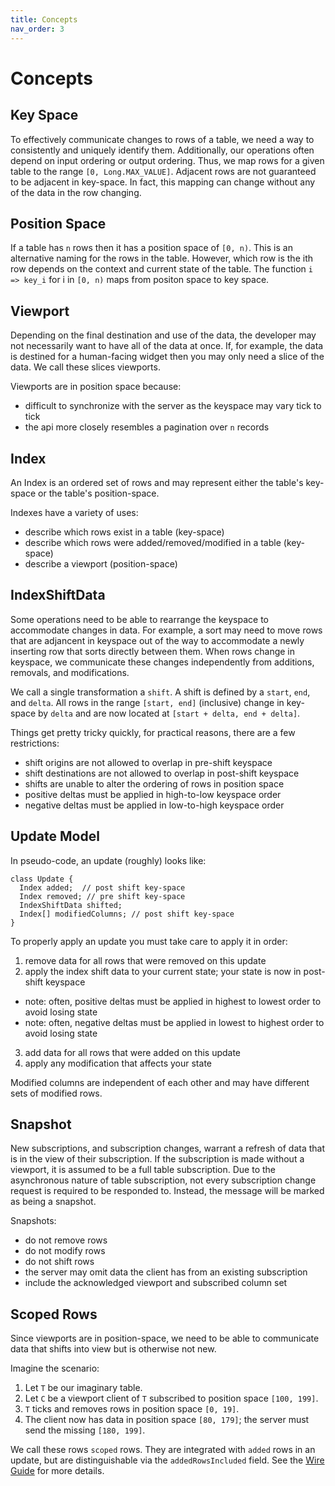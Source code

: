 ```yaml
---
title: Concepts
nav_order: 3
---
```


<!---
  Copyright 2020 Deephaven Data Labs

  Licensed under the Apache License, Version 2.0 (the "License");
  you may not use this file except in compliance with the License.
  You may obtain a copy of the License at

    http://www.apache.org/licenses/LICENSE-2.0

  Unless required by applicable law or agreed to in writing, software
  distributed under the License is distributed on an "AS IS" BASIS,
  WITHOUT WARRANTIES OR CONDITIONS OF ANY KIND, either express or implied.
  See the License for the specific language governing permissions and
  limitations under the License.
-->

Concepts
========

Key Space
---------

To effectively communicate changes to rows of a table, we need a way to
consistently and uniquely identify them. Additionally, our operations
often depend on input ordering or output ordering. Thus, we map rows for
a given table to the range `[0, Long.MAX_VALUE]`. Adjacent rows are not
guaranteed to be adjacent in key-space. In fact, this mapping can change
without any of the data in the row changing.

Position Space
--------------

If a table has `n` rows then it has a position space of `[0, n)`. This is
an alternative naming for the rows in the table. However, which row is the
ith row depends on the context and current state of the table. The function
`i => key_i` for i in `[0, n)` maps from positon space to key space.

Viewport
--------

Depending on the final destination and use of the data, the developer may
not necessarily want to have all of the data at once. If, for example, the
data is destined for a human-facing widget then you may only need a slice
of the data. We call these slices viewports.

Viewports are in position space because:
- difficult to synchronize with the server as the keyspace may vary tick to tick
- the api more closely resembles a pagination over `n` records

Index
-----

An Index is an ordered set of rows and may represent either the table's key-space
or the table's position-space.

Indexes have a variety of uses:
- describe which rows exist in a table (key-space)
- describe which rows were added/removed/modified in a table (key-space)
- describe a viewport (position-space)

IndexShiftData
--------------

Some operations need to be able to rearrange the keyspace to accommodate
changes in data. For example, a sort may need to move rows that are adjancent in
keyspace out of the way to accommodate a newly inserting row that sorts
directly between them. When rows change in keyspace, we communicate these
changes independently from additions, removals, and modifications.

We call a single transformation a `shift`. A shift is defined by a `start`, `end`,
and `delta`. All rows in the range `[start, end]` (inclusive) change in key-space by
`delta` and are now located  at `[start + delta, end + delta]`.

Things get pretty tricky quickly, for practical reasons, there are a few restrictions:
- shift origins are not allowed to overlap in pre-shift keyspace
- shift destinations are not allowed to overlap in post-shift keyspace
- shifts are unable to alter the ordering of rows in position space
- positive deltas must be applied in high-to-low keyspace order
- negative deltas must be applied in low-to-high keyspace order

Update Model
------------

In pseudo-code, an update (roughly) looks like:

```
class Update {
  Index added;  // post shift key-space
  Index removed; // pre shift key-space
  IndexShiftData shifted;
  Index[] modifiedColumns; // post shift key-space
}
```

To properly apply an update you must take care to apply it in order:
1. remove data for all rows that were removed on this update
2. apply the index shift data to your current state; your state is now in post-shift keyspace
  - note: often, positive deltas must be applied in highest to lowest order to avoid losing state
  - note: often, negative deltas must be applied in lowest to highest order to avoid losing state
3. add data for all rows that were added on this update
4. apply any modification that affects your state

Modified columns are independent of each other and may
have different sets of modified rows.

Snapshot
--------

New subscriptions, and subscription changes, warrant a refresh of data that
is in the view of their subscription. If the subscription is made without
a viewport, it is assumed to be a full table subscription. Due to the
asynchronous nature of table subscription, not every subscription change request
is required to be responded to. Instead, the message will be marked as being
a snapshot.

Snapshots:
- do not remove rows
- do not modify rows
- do not shift rows
- the server may omit data the client has from an existing subscription
- include the acknowledged viewport and subscribed column set

Scoped Rows
-----------

Since viewports are in position-space, we need to be able to communicate data that
shifts into view but is otherwise not new.

Imagine the scenario:
1. Let `T` be our imaginary table.
2. Let `C` be a viewport client of `T` subscribed to position space `[100, 199]`.
3. `T` ticks and removes rows in position space `[0, 19]`.
4. The client now has data in position space `[80, 179]`; the server must send the missing `[180, 199]`.

We call these rows `scoped` rows. They are integrated with `added` rows in an update,
but are distinguishable via the `addedRowsIncluded` field. See the [Wire Guide](WireGuide.md)
for more details.
